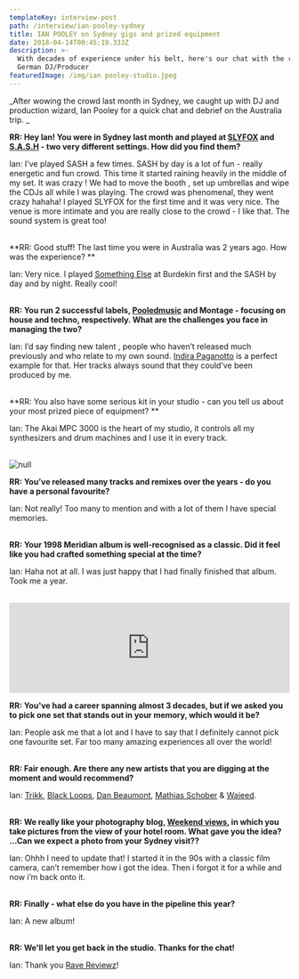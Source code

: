 ```yaml
---
templateKey: interview-post
path: /interview/ian-pooley-sydney
title: IAN POOLEY on Sydney gigs and prized equipment
date: 2018-04-14T00:45:19.333Z
description: >-
  With decades of experience under his belt, here's our chat with the revered
  German DJ/Producer
featuredImage: /img/ian pooley-studio.jpeg
---
```

_After wowing the crowd last month in Sydney, we caught up with DJ and production wizard, Ian Pooley for a quick chat and debrief on the Australia trip. _

**RR: Hey Ian! You were in Sydney last month and played at [SLYFOX](https://www.facebook.com/slyfoxenmore/) and [S.A.S.H](https://www.facebook.com/sashsundays/) - two very different settings. How did you find them?**

Ian: I’ve played SASH a few times. SASH by day is a lot of fun - really energetic and fun crowd. This time it started raining heavily in the middle of my set. It was crazy ! We had to move the booth , set up umbrellas and wipe the CDJs all while I was playing. The crowd was phenomenal, they went crazy hahaha! I played SLYFOX for the first time and it was very nice. The venue is more intimate and you are really close to the crowd - I like that. The sound system is great too! 
<br><br>

**RR: Good stuff! The last time you were in Australia was 2 years ago. How was the experience? **

Ian: Very nice. I played [Something Else](https://ravereviewz.net.au/interview/alex-dimitr%C3%B6ff-something-else) at Burdekin first and the SASH by day and by night. Really cool!
<br><br>

**RR: You run 2 successful labels, [Pooledmusic](https://www.facebook.com/Pooledmusic) and Montage - focusing on house and techno, respectively. What are the challenges you face in managing the two?**

Ian: I’d say finding new talent , people who haven’t released much previously and who relate to my own sound. [Indira Paganotto](https://www.facebook.com/IndiraPaganotto/) is a perfect example for that. Her tracks always sound that they could’ve been produced by me.
<br><br>

**RR: You also have some serious kit in your studio - can you tell us about your most prized piece of equipment? **

Ian: The Akai MPC 3000 is the heart of my studio, it controls all my synthesizers and drum machines and I use it in every track.
<br><br>

![null](/img/ian-pooley.jpg)
<br>

**RR: You’ve released many tracks and remixes over the years - do you have a personal favourite?**

Ian: Not really! Too many to mention and with a lot of them I have special memories.
<br><br>

**RR: Your 1998 Meridian album is well-recognised as a classic. Did it feel like you had crafted something special at the time?**

Ian: Haha not at all. I was just happy that I had finally finished that album. Took me a year.
<br><br>

<iframe src="https://embed.beatport.com/?id=8052127&type=track" width="100%" height="162" frameborder="0" scrolling="no" style="max-width:600px;"></iframe>

**RR: You've had a career spanning almost 3 decades, but if we asked you to pick one set that stands out in your memory, which would it be?**

Ian: People ask me that a lot and I have to say that I definitely cannot pick one favourite set. Far too many amazing experiences all over the world!
<br><br>

**RR: Fair enough. Are there any new artists that you are digging at the moment and would recommend?**

Ian: [Trikk](https://www.facebook.com/musictrikk/), [Black Loops](https://www.facebook.com/blackloopsitaly/), [Dan Beaumont](https://www.facebook.com/danbeaumont.london/), [Mathias Schober](https://www.facebook.com/mathiasschober.showb/) & [Wajeed](https://www.facebook.com/waajeedmusic/).
<br><br>

**RR: We really like your photography blog, [Weekend views](http://weekendviews.tumblr.com/), in which you take pictures from the view of your hotel room. What gave you the idea? ...Can we expect a photo from your Sydney visit??**

Ian: Ohhh I need to update that! I started it in the 90s with a classic film camera, can’t remember how i got the idea. Then i forgot it for a while and now i’m back onto it.
<br><br>

**RR: Finally - what else do you have in the pipeline this year?**

Ian: A new album!
<br><br>

**RR: We'll let you get back in the studio. Thanks for the chat!**

Ian: Thank you [Rave Reviewz](https://magazine.ravereviewz.net/)!
<br><br>
